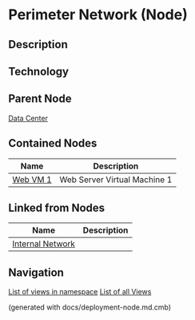 # Perimeter Network (Node)
## Description


## Technology


## Parent Node
[Data Center](../../../../software-development/architecture/example/modulith/data-center.md)
## Contained Nodes
Name | Description 
---|---
[Web VM 1](../../../../software-development/architecture/example/modulith/web-vm1.md) | Web Server Virtual Machine 1
## Linked from Nodes
Name | Description
---|---
[Internal Network](../../../../software-development/architecture/example/modulith/internal-network.md) | 


## Navigation
[List of views in namespace](./views-in-namespace.md)
[List of all Views](../../../../views.md)

(generated with docs/deployment-node.md.cmb)
